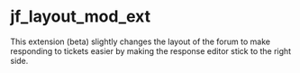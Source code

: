 # jf_layout_mod_ext
This extension (beta) slightly changes the layout of the forum to make responding to tickets easier by making the response editor stick to the right side.
